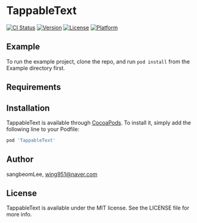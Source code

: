 # TappableText

[![CI Status](https://img.shields.io/travis/sangbeomLee/TappableText.svg?style=flat)](https://travis-ci.org/sangbeomLee/TappableText)
[![Version](https://img.shields.io/cocoapods/v/TappableText.svg?style=flat)](https://cocoapods.org/pods/TappableText)
[![License](https://img.shields.io/cocoapods/l/TappableText.svg?style=flat)](https://cocoapods.org/pods/TappableText)
[![Platform](https://img.shields.io/cocoapods/p/TappableText.svg?style=flat)](https://cocoapods.org/pods/TappableText)

## Example

To run the example project, clone the repo, and run `pod install` from the Example directory first.

## Requirements

## Installation

TappableText is available through [CocoaPods](https://cocoapods.org). To install
it, simply add the following line to your Podfile:

```ruby
pod 'TappableText'
```

## Author

sangbeomLee, wing951@naver.com

## License

TappableText is available under the MIT license. See the LICENSE file for more info.
